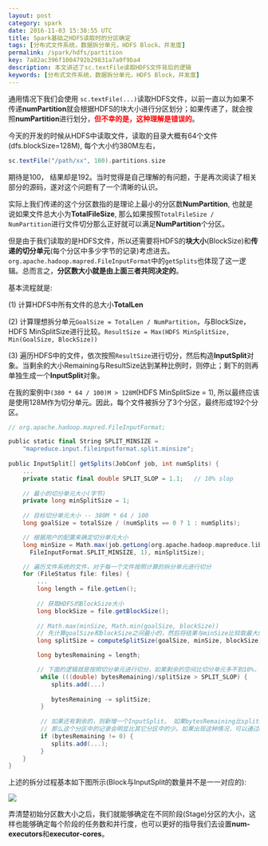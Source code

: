```yaml
---
layout: post
category: spark
date: 2016-11-03 15:38:55 UTC
title: Spark基础之HDFS读取时的分区确定
tags: [分布式文件系统，数据拆分单元，HDFS Block，并发度]
permalink: /spark/hdfs/partition
key: 7a82ac396f1004792b29831a7a0f9ba4
description: 本文讲述了sc.textFile读取HDFS文件背后的逻辑
keywords: [分布式文件系统，数据拆分单元，HDFS Block，并发度]
---
```


通用情况下我们会使用
`sc.textFile(...)`读取HDFS文件，以前一直以为如果不传递**numPartition**就会根据HDFS的块大小进行分区划分；如果传递了，就会按照**numPartition**进行划分，<b style="color:red">但不幸的是，这种理解是错误的</b>。

今天的开发的时候从HDFS中读取文件，读取的目录大概有64个文件(dfs.blockSize=128M),  每个大小约380M左右，

```scala
sc.textFile("/path/xx", 100).partitions.size
```

期待是100， 结果却是192。当时觉得是自己理解的有问题，于是再次阅读了相关部分的源码，遂对这个问题有了一个清晰的认识。

实际上我们传递的这个分区数指的是理论上最小的分区数**NumPartition**, 也就是说如果文件总大小为**TotalFileSize**, 那么如果按照`TotalFileSize / NumPartition`进行文件切分那么正好就可以满足**NumPartition**个分区。

但是由于我们读取的是HDFS文件，所以还需要将HDFS的**块大小**(BlockSize)和**传递的切分单元**(每个分区中多少字节的记录)考虑进去。`org.apache.hadoop.mapred.FileInputFormat`中的`getSplits`也体现了这一逻辑。总而言之，<b class="highlight">分区数大小就是由上面三者共同决定的</b>。

基本流程就是:

(1) 计算HDFS中所有文件的总大小**TotalLen**

(2) 计算理想拆分单元`GoalSize = TotalLen / NumPartition`，与BlockSize，HDFS MinSplitSize进行比较。`ResultSize = Max(HDFS MinSplitSize,  Min(GoalSize, BlockSize))`

(3) 遍历HDFS中的文件，依次按照`ResultSize`进行切分，然后构造**InputSplit**对象。当剩余的大小Remaining与ResultSize达到某种比例时，则停止；剩下的则再单独生成一个**InputSplit**对象。

在我的案例中`(380 * 64 / 100)M > 128M`(HDFS MinSplitSize = 1), 所以最终应该是使用128M作为切分单元。因此，每个文件被拆分了3个分区，最终形成192个分区。


```scala
// org.apache.hadoop.mapred.FileInputFormat;

public static final String SPLIT_MINSIZE = 
    "mapreduce.input.fileinputformat.split.minsize";
    
public InputSplit[] getSplits(JobConf job, int numSplits) {
    ...
    private static final double SPLIT_SLOP = 1.1;   // 10% slop
    
    // 最小的切分单元大小(字节)
    private long minSplitSize = 1;
    
    // 目标切分单元大小 -- 380M * 64 / 100
    long goalSize = totalSize / (numSplits == 0 ? 1 : numSplits); 

    // 根据用户的配置来确定切分单元大小
    long minSize = Math.max(job.getLong(org.apache.hadoop.mapreduce.lib.input.
      FileInputFormat.SPLIT_MINSIZE, 1), minSplitSize);

    // 遍历文件系统的文件，对于每一个文件按照计算的拆分单元进行切分
    for (FileStatus file: files) {
        ...
        long length = file.getLen();
        
        // 获取HDFS的BlockSize大小
        long blockSize = file.getBlockSize();
        
        // Math.max(minSize, Math.min(goalSize, blockSize))
        // 先计算goalSize和blockSize之间最小的，然后将结果与minSize比较取最大的
        long splitSize = computeSplitSize(goalSize, minSize, blockSize);

        long bytesRemaining = length;

        // 下面的逻辑就是按照切分单元进行切分，如果剩余的空间比切分单元多不到10%，则停止
         while (((double) bytesRemaining)/splitSize > SPLIT_SLOP) { 
            splits.add(...)
            
            bytesRemaining -= splitSize;
         }
         
         // 如果还有剩余的，则新增一个InputSplit。 如果bytesRemaining比splitSize小很多，
         // 那么这个分区中的记录会明显比其它分区中的少。如果出现这种情况，可以通过coalesce或repartition去手动调整。
         if (bytesRemaining != 0) {
            splits.add(...);
         }
    }
}
```

上述的拆分过程基本如下图所示(Block与InputSplit的数量并不是一一对应的):

![](http://static.zybuluo.com/jacoffee/8ovpxecuby71k0fakblajf9u/image_1b0p76pikdqtaipqt01f781e3u9.png)

弄清楚初始分区数大小之后，我们就能够确定在不同阶段(Stage)分区的大小，这样也能够确定每个阶段的任务数和并行度，也可以更好的指导我们去设置**num-executors**和**executor-cores**。